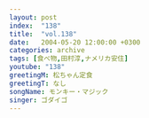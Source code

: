 ```yaml
---
layout: post
index:  "138"
title:  "vol.138"
date:   2004-05-20 12:00:00 +0300
categories: archive
tags: [食べ物,田村淳,ナメリカ安住]
youtube: "138"
greetingM: 松ちゃん定食
greetingT: なし
songName: モンキー・マジック
singer: ゴダイゴ
---
```

